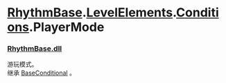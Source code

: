 # [RhythmBase](../namespaces.md).[LevelElements](../namespace/LevelElements.md).[Conditions](../namespace/Conditions.md).PlayerMode
### [RhythmBase.dll](../assembly/RhythmBase.md)
游玩模式。  
继承 [BaseConditional](../class/BaseConditional.md) 。